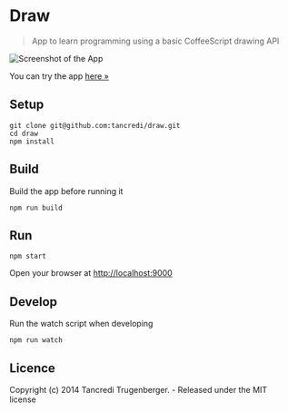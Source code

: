 # Draw

> App to learn programming using a basic CoffeeScript drawing API

![Screenshot of the App](http://oi60.tinypic.com/24qoaj9.jpg)

You can try the app [here »](http://drawwithcode.herokuapp.com/)

## Setup

    git clone git@github.com:tancredi/draw.git
    cd draw
    npm install

## Build

Build the app before running it

    npm run build

## Run

    npm start

Open your browser at [http://localhost:9000](http://localhost:9000)

## Develop

Run the watch script when developing

    npm run watch

## Licence

Copyright (c) 2014 Tancredi Trugenberger. - Released under the MIT license